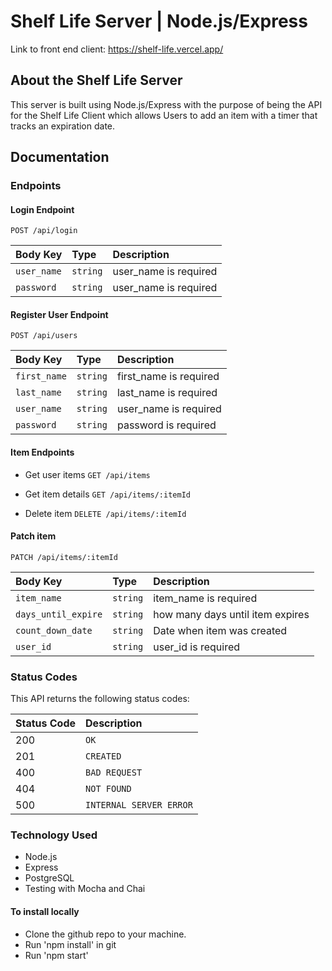 # Shelf Life Server | Node.js/Express

Link to front end client: https://shelf-life.vercel.app/

## About the Shelf Life Server

This server is built using Node.js/Express with the purpose of being the API for the Shelf Life Client which allows Users to add an item with a timer that tracks an expiration date. 

## Documentation

### Endpoints

#### Login Endpoint

`POST /api/login`

| Body Key     | Type     | Description                         |
| :----------- | :------- | :---------------------------------- |
| `user_name`  | `string` |      user_name is required          |
| `password`   | `string` |      user_name is required          |

#### Register User Endpoint

`POST /api/users`

| Body Key     | Type     | Description                         |
| :----------- | :------- | :---------------------------------- |
| `first_name` | `string` |      first_name is required         |
| `last_name`  | `string` |      last_name is required          |
| `user_name`  | `string` |      user_name is required          |
| `password`   | `string` |      password is required           |

#### Item Endpoints

- Get user items
`GET /api/items`

- Get item details
`GET /api/items/:itemId`

- Delete item
`DELETE /api/items/:itemId`

#### Patch item
`PATCH /api/items/:itemId`

| Body Key            | Type     | Description                        |
| :------------------ | :------- | :--------------------------------- |
|     `item_name`     | `string` |        item_name is required       |
| `days_until_expire` | `string` |  how many days until item expires  |
|  `count_down_date`  | `string` |    Date when item was created      |
|      `user_id`      | `string` |       user_id is required          |

### Status Codes

This API returns the following status codes:

| Status Code | Description             |
| :---------- | :---------------------- |
| 200         | `OK`                    |
| 201         | `CREATED`               |
| 400         | `BAD REQUEST`           |
| 404         | `NOT FOUND`             |
| 500         | `INTERNAL SERVER ERROR` |

### Technology Used

- Node.js
- Express
- PostgreSQL
- Testing with Mocha and Chai

#### To install locally

- Clone the github repo to your machine.
- Run 'npm install' in git
- Run 'npm start'
